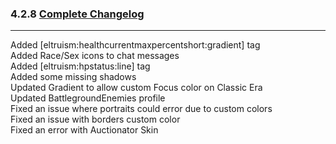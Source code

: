 ### 4.2.8 [Complete Changelog](https://github.com/eltreum0/eltruism/blob/main/Changelog.md)
___
Added [eltruism:healthcurrentmaxpercentshort:gradient] tag  
Added Race/Sex icons to chat messages  
Added [eltruism:hpstatus:line] tag  
Added some missing shadows  
Updated Gradient to allow custom Focus color on Classic Era  
Updated BattlegroundEnemies profile  
Fixed an issue where portraits could error due to custom colors  
Fixed an issue with borders custom color  
Fixed an error with Auctionator Skin
